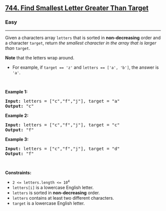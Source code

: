 <h2><a href="https://leetcode.com/problems/find-smallest-letter-greater-than-target/solution/">744. Find Smallest Letter Greater Than Target</a></h2><h3>Easy</h3><hr><div><p>Given a characters array <code>letters</code> that is sorted in <strong>non-decreasing</strong> order and a character <code>target</code>, return <em>the smallest character in the array that is larger than </em><code>target</code>.</p>

<p><strong>Note</strong> that the letters wrap around.</p>

<ul>
	<li>For example, if <code>target == 'z'</code> and <code>letters == ['a', 'b']</code>, the answer is <code>'a'</code>.</li>
</ul>

<p>&nbsp;</p>
<p><strong>Example 1:</strong></p>

<pre><strong>Input:</strong> letters = ["c","f","j"], target = "a"
<strong>Output:</strong> "c"
</pre>

<p><strong>Example 2:</strong></p>

<pre><strong>Input:</strong> letters = ["c","f","j"], target = "c"
<strong>Output:</strong> "f"
</pre>

<p><strong>Example 3:</strong></p>

<pre><strong>Input:</strong> letters = ["c","f","j"], target = "d"
<strong>Output:</strong> "f"
</pre>

<p>&nbsp;</p>
<p><strong>Constraints:</strong></p>

<ul>
	<li><code>2 &lt;= letters.length &lt;= 10<sup>4</sup></code></li>
	<li><code>letters[i]</code> is a lowercase English letter.</li>
	<li><code>letters</code> is sorted in <strong>non-decreasing</strong> order.</li>
	<li><code>letters</code> contains at least two different characters.</li>
	<li><code>target</code> is a lowercase English letter.</li>
</ul>
</div>
